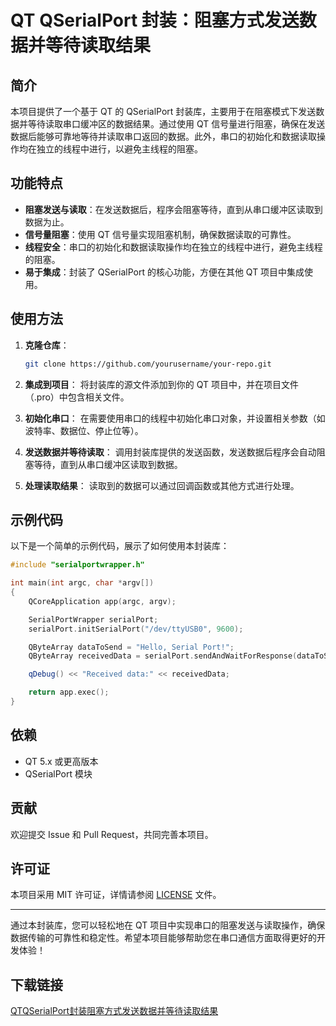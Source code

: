 # QT QSerialPort 封装：阻塞方式发送数据并等待读取结果

## 简介

本项目提供了一个基于 QT 的 QSerialPort 封装库，主要用于在阻塞模式下发送数据并等待读取串口缓冲区的数据结果。通过使用 QT 信号量进行阻塞，确保在发送数据后能够可靠地等待并读取串口返回的数据。此外，串口的初始化和数据读取操作均在独立的线程中进行，以避免主线程的阻塞。

## 功能特点

- **阻塞发送与读取**：在发送数据后，程序会阻塞等待，直到从串口缓冲区读取到数据为止。
- **信号量阻塞**：使用 QT 信号量实现阻塞机制，确保数据读取的可靠性。
- **线程安全**：串口的初始化和数据读取操作均在独立的线程中进行，避免主线程的阻塞。
- **易于集成**：封装了 QSerialPort 的核心功能，方便在其他 QT 项目中集成使用。

## 使用方法

1. **克隆仓库**：
   ```bash
   git clone https://github.com/yourusername/your-repo.git
   ```

2. **集成到项目**：
   将封装库的源文件添加到你的 QT 项目中，并在项目文件（.pro）中包含相关文件。

3. **初始化串口**：
   在需要使用串口的线程中初始化串口对象，并设置相关参数（如波特率、数据位、停止位等）。

4. **发送数据并等待读取**：
   调用封装库提供的发送函数，发送数据后程序会自动阻塞等待，直到从串口缓冲区读取到数据。

5. **处理读取结果**：
   读取到的数据可以通过回调函数或其他方式进行处理。

## 示例代码

以下是一个简单的示例代码，展示了如何使用本封装库：

```cpp
#include "serialportwrapper.h"

int main(int argc, char *argv[])
{
    QCoreApplication app(argc, argv);

    SerialPortWrapper serialPort;
    serialPort.initSerialPort("/dev/ttyUSB0", 9600);

    QByteArray dataToSend = "Hello, Serial Port!";
    QByteArray receivedData = serialPort.sendAndWaitForResponse(dataToSend);

    qDebug() << "Received data:" << receivedData;

    return app.exec();
}
```

## 依赖

- QT 5.x 或更高版本
- QSerialPort 模块

## 贡献

欢迎提交 Issue 和 Pull Request，共同完善本项目。

## 许可证

本项目采用 MIT 许可证，详情请参阅 [LICENSE](LICENSE) 文件。

---

通过本封装库，您可以轻松地在 QT 项目中实现串口的阻塞发送与读取操作，确保数据传输的可靠性和稳定性。希望本项目能够帮助您在串口通信方面取得更好的开发体验！

## 下载链接

[QTQSerialPort封装阻塞方式发送数据并等待读取结果](https://pan.quark.cn/s/5b084002a3f8)